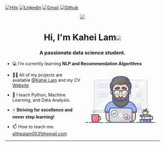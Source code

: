 [![Hits](https://hits.seeyoufarm.com/api/count/incr/badge.svg?url=https%3A%2F%2Fgithub.com%2Fkahei-lam&count_bg=%2379C83D&title_bg=%23555555&icon=&icon_color=%23E7E7E7&title=Profile+Views&edge_flat=false)](https://hits.seeyoufarm.com)
[![LinkedIn](https://img.shields.io/badge/-LinkedIn-blue?style=flat&logo=Linkedin&logoColor=white)](https://www.linkedin.com/in/kahei-lam)
[![Gmail](https://img.shields.io/badge/-Gmail-c14438?style=flat&logo=Gmail&logoColor=white)](mailto:althealam0531@gmail.com)
[![Github](https://img.shields.io/github/followers/kahei-lam?label=Follow&style=social)](https://github.com/Althealam)

<p align="center">
  <img style="width:8rem; height:auto" src="https://cdn.dribbble.com/users/1787323/screenshots/10091971/media/d43c019bfeff34be8816481e843ea8c1.png"/>
</p>

<h1 align="center">Hi, I'm Kahei Lam<img width="30px" src="https://raw.githubusercontent.com/iampavangandhi/iampavangandhi/master/gifs/Hi.gif"></h1>
<h3 font-size="20" align="center">A passionate data science student.</h3>

- 💻 I’m currently learning **NLP and Recommendation Algorithms** <img align="right" style="width:16rem; height:auto" src="https://github.com/alishhde/Alishhde/blob/main/resources/img/geek.gif"/>
- 👨‍💻 All of my projects are available [@Kahei Lam](https://github.com/kahei-lam) and my CV [Website](https://your-website-link.com)

- 🌱 I teach Python, Machine Learning, and Data Analysis.

- ⚡ **Striving for excellence and never stop learning!**

- 📫 How to reach me: althealam0531@gmail.com

<!--
<div align="center">
<h2 align="center" style="margin: 5px 10px;">Github Stats</h2> 

[![](https://github-readme-stats.vercel.app/api?username=kahei-lam&show_icons=true&theme=tokyonight&hide_border=true&locale=en)](https://github.com/kahei-lam)
[![](https://github-readme-streak-stats.herokuapp.com/?user=kahei-lam&theme=material-palenight)](https://github.com/kahei-lam)
</div>
-->

<!--
<p align="center">
  <img src="https://raw.githubusercontent.com/kahei-lam/kahei-lam/main/resources/img/github-contribution-grid-snake.svg"
    alt="snake" />
</p>-->

------
<!-- Thanks for visiting! -->
